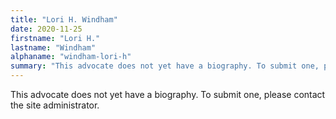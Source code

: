 ```yaml
---
title: "Lori H. Windham"
date: 2020-11-25
firstname: "Lori H."
lastname: "Windham"
alphaname: "windham-lori-h"
summary: "This advocate does not yet have a biography. To submit one, please contact the site administrator."
---
```

This advocate does not yet have a biography. To submit one, please contact the site administrator.

